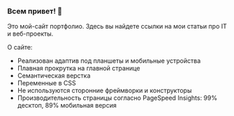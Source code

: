 ### Всем привет! 👋

Это мой-сайт портфолио.
Здесь вы найдете ссылки на мои статьи про IT и веб-проекты.

О сайте:
- Реализован адаптив под планшеты и мобильные устройства
- Плавная прокрутка на главной странице
- Cемантическая верстка
- Переменные в CSS
- Не используются сторонние фреймворки и конструкторы
- Производительность страницы согласно PageSpeed Insights: 99% десктоп, 89% мобильная версия
